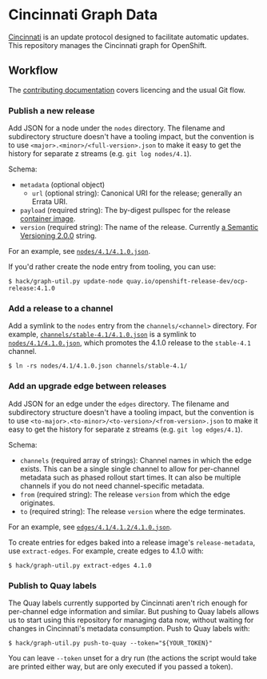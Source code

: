 # Cincinnati Graph Data

[Cincinnati][] is an update protocol designed to facilitate automatic updates.
This repository manages the Cincinnati graph for OpenShift.

## Workflow

The [contributing documentation](CONTRIBUTING.md) covers licencing and the usual Git flow.

### Publish a new release

Add JSON for a node under the `nodes` directory.
The filename and subdirectory structure doesn't have a tooling impact, but the convention is to use `<major>.<minor>/<full-version>.json` to make it easy to get the history for separate z streams (e.g. `git log nodes/4.1`).

Schema:

* `metadata` (optional object)
    * `url` (optional string): Canonical URI for the release; generally an Errata URI.
* `payload` (required string): The by-digest pullspec for the release [container image][image].
* `version` (required string): The name of the release.
    Currently [a Semantic Versioning 2.0.0][SemVer] string.

For an example, see [`nodes/4.1/4.1.0.json`](nodes/4.1/4.1.0.json).

If you'd rather create the node entry from tooling, you can use:

```console
$ hack/graph-util.py update-node quay.io/openshift-release-dev/ocp-release:4.1.0
```

### Add a release to a channel

Add a symlink to the `nodes` entry from the `channels/<channel>` directory.
For example, [`channels/stable-4.1/4.1.0.json`](channels/stable-4.1/4.1.0.json) is a symlink to [`nodes/4.1/4.1.0.json`](nodes/4.1/4.1.0.json), which promotes the 4.1.0 release to the `stable-4.1` channel.

```console
$ ln -rs nodes/4.1/4.1.0.json channels/stable-4.1/
```

### Add an upgrade edge between releases

Add JSON for an edge under the `edges` directory.
The filename and subdirectory structure doesn't have a tooling impact, but the convention is to use `<to-major>.<to-minor>/<to-version>/<from-version>.json` to make it easy to get the history for separate z streams (e.g. `git log edges/4.1`).

Schema:

* `channels` (required array of strings): Channel names in which the edge exists.
    This can be a single single channel to allow for per-channel metadata such as phased rollout start times.
    It can also be multiple channels if you do not need channel-specific metadata.
* `from` (required string): The release `version` from which the edge originates.
* `to` (required string): The release `version` where the edge terminates.

For an example, see [`edges/4.1/4.1.2/4.1.0.json`](edges/4.1/4.1.2/4.1.0.json).

To create entries for edges baked into a release image's `release-metadata`, use `extract-edges`.
For example, create edges to 4.1.0 with:

```console
$ hack/graph-util.py extract-edges 4.1.0
```

### Publish to Quay labels

The Quay labels currently supported by Cincinnati aren't rich enough for per-channel edge information and similar.
But pushing to Quay labels allows us to start using this repository for managing data now, without waiting for changes in Cincinnati's metadata consumption.
Push to Quay labels with:

```console
$ hack/graph-util.py push-to-quay --token="${YOUR_TOKEN}"
```

You can leave `--token` unset for a dry run (the actions the script would take are printed either way, but are only executed if you passed a token).

[Cincinnati]: https://github.com/openshift/cincinnati/
[image]: https://kubernetes.io/docs/concepts/containers/images/
[SemVer]: https://semver.org/spec/v2.0.0.html
